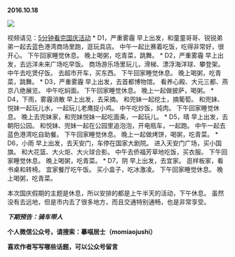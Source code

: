 
          
            
**2016.10.18**



![](//upload-images.jianshu.io/upload_images/51001-358700a4e1c8186b.jpg)




视频请见：[5分钟看完国庆活动](https://link.jianshu.com?t=http://v.qq.com/iframe/player.html?vid=s0335yc890k&amp;tiny=0&amp;auto=0)
* 
D1，严重雾霾
早上出发，和童童哥哥、锐锐弟弟一起去蓝色港湾商场里跑，逛玩具店。
中午一起比赛着吃饭，吃得非常好，很开心。
下午回家睡觉休息。
晚上喝粥，吃青菜，跳舞。
* 
D2，严重雾霾
早上出发，去远洋未来广场吃早饭。
商场游乐场里玩儿，滑梯、漂浮海洋球、攀登架。
中午去吃煲仔饭。
去超市开车，买东西。
下午回家睡觉休息。
晚上喝粥，吃青菜，跳舞。
* 
D3，严重雾霾
早上出发，去首都博物馆。
看养心殿、大元三都、燕京八绝展览。
中午吃焖面。
下午回家睡觉休息。
晚上一起做披萨，喝粥。
* 
D4，下雨，雾霾消散
早上出发，去采摘。
和兜妹一起挖土，摘葡萄。
和兜妹、悦妹一起玩儿水，一起玩儿老鹰捉小鸡。
中午吃炒饭，炖肉。
下午回家睡觉休息。
晚上去兜妹家，和兜妹悦妹一起吃面条，一起玩儿。
* 
D5，晴
早上出发，去朝阳公园。
和悦妹、兜妹一起在公园里追泡泡，开电瓶车，一起跑。
中午一起去蓝色港湾吃自助餐。
下午回家睡觉休息。
晚上一起做烤饼，喝粥，吃青菜。
* 
D6，小雨
早上出发，去天安门，车停在国家大剧院。
进入天安门广场，买小国旗。
和大花篮、大火炬、大火球合影。
中午去侨福芳草地吃饭，买衣服。
下午回家睡觉休息。
晚上喝粥，吃青菜。
* 
D7，阴
早上出发，去宜家。
逛样板家，看书桌和转椅。
宜家餐厅吃午饭。
买小盒子，吃冰激凌。
下午回家睡觉休息。
晚上喝粥，吃青菜。


本次国庆假期的主题是休息，所以安排的都是上午半天的活动，下午休息。
虽然没有去远地，但是市内去了很多地方，而且交通特别通畅，也是非常享受。


***下期预告：骑车带人***


**个人微信公众号，请搜索：摹喵居士（momiaojushi）**

**喜欢作者写写哪些话题，可以公众号留言**

          
        